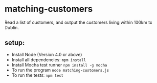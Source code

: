 # matching-customers

Read a list of customers, and output the customers living within 100km to Dublin.

## setup:

* Install Node (Version 4.0 or above)
* Install all dependencies:
  `npm install`
* Install Mocha test runner
  `npm install -g mocha`
* To run the program
   `node matching-customers.js`
* To run the tests: 
  `npm test`
